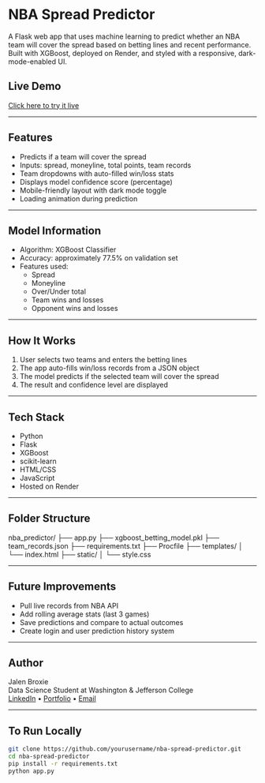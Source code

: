 # NBA Spread Predictor

A Flask web app that uses machine learning to predict whether an NBA team will cover the spread based on betting lines and recent performance. Built with XGBoost, deployed on Render, and styled with a responsive, dark-mode-enabled UI.

## Live Demo

[Click here to try it live]([https://your-app-name.onrender.com](https://nba-betting-model.onrender.com/predict))  


---

## Features

- Predicts if a team will cover the spread
- Inputs: spread, moneyline, total points, team records
- Team dropdowns with auto-filled win/loss stats
- Displays model confidence score (percentage)
- Mobile-friendly layout with dark mode toggle
- Loading animation during prediction

---

## Model Information

- Algorithm: XGBoost Classifier
- Accuracy: approximately 77.5% on validation set
- Features used:
  - Spread
  - Moneyline
  - Over/Under total
  - Team wins and losses
  - Opponent wins and losses

---

## How It Works

1. User selects two teams and enters the betting lines
2. The app auto-fills win/loss records from a JSON object
3. The model predicts if the selected team will cover the spread
4. The result and confidence level are displayed

---

## Tech Stack

- Python
- Flask
- XGBoost
- scikit-learn
- HTML/CSS
- JavaScript
- Hosted on Render

---

## Folder Structure

nba_predictor/
├── app.py
├── xgboost_betting_model.pkl
├── team_records.json
├── requirements.txt
├── Procfile
├── templates/
│ └── index.html
├── static/
│ └── style.css


---

## Future Improvements

- Pull live records from NBA API
- Add rolling average stats (last 3 games)
- Save predictions and compare to actual outcomes
- Create login and user prediction history system

---

## Author

Jalen Broxie  
Data Science Student at Washington & Jefferson College  
[LinkedIn]([https://www.linkedin.com/](https://www.linkedin.com/in/jalen-broxie-275b85324/)) • [Portfolio](https://jalen137.github.io/Personal-website/) • [Email](mailto:broxiejm@washjeff.edu)

---

## To Run Locally

```bash
git clone https://github.com/yourusername/nba-spread-predictor.git
cd nba-spread-predictor
pip install -r requirements.txt
python app.py
